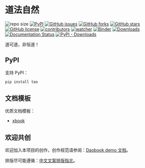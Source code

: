 # 道法自然

![repo size](https://img.shields.io/github/repo-size/xinetzone/tao.svg)
[![PyPI][pypi-badge]][pypi-link]
[![GitHub issues][issue-badge]][issue-link]
[![GitHub forks][fork-badge]][fork-link]
[![GitHub stars][star-badge]][star-link]
[![GitHub license][license-badge]][license-link]
[![contributors][contributor-badge]][contributor-link]
[![watcher][watcher-badge]][watcher-link]
[![Binder][binder-badge]][binder-link]
[![Downloads][download-badge]][download-link]
[![Documentation Status][status-badge]][status-link]
[![PyPI - Downloads][install-badge]][install-link]

道可道，非恒道！

[pypi-badge]: https://img.shields.io/pypi/v/tao.svg
[pypi-link]: https://pypi.org/project/tao/
[issue-badge]: https://img.shields.io/github/issues/xinetzone/tao
[issue-link]: https://github.com/xinetzone/tao/issues
[fork-badge]: https://img.shields.io/github/forks/xinetzone/tao
[fork-link]: https://github.com/xinetzone/tao/network
[star-badge]: https://img.shields.io/github/stars/xinetzone/tao
[star-link]: https://github.com/xinetzone/tao/stargazers
[license-badge]: https://img.shields.io/github/license/xinetzone/tao
[license-link]: https://github.com/xinetzone/tao/LICENSE
[contributor-badge]: https://img.shields.io/github/contributors/xinetzone/tao
[contributor-link]: https://github.com/xinetzone/tao/contributors
[watcher-badge]: https://img.shields.io/github/watchers/xinetzone/tao
[watcher-link]: https://github.com/xinetzone/tao/watchers
[binder-badge]: https://mybinder.org/badge_logo.svg
[binder-link]: https://mybinder.org/v2/gh/xinetzone/tao/main
[install-badge]: https://img.shields.io/pypi/dw/tao?label=pypi%20installs
[install-link]: https://pypistats.org/packages/tao
[status-badge]: https://readthedocs.org/projects/tao/badge/?version=latest
[status-link]: https://tao.readthedocs.io/zh/latest/?badge=latest
[download-badge]: https://pepy.tech/badge/tao
[download-link]: https://pepy.tech/project/tao

## PyPI

支持 PyPI：

```sh
pip install tao
```

## 文档模板

优质文档模板：

- [xbook](https://xinetzone.github.io/xbook/index.html)

## 欢迎共创

欢迎加入本项目的创作，创作规范请参阅：[Daobook demo 文档](https://daobook.github.io/.github/index.html)。

排版尽可能遵循：[中文文案排版指北](https://github.com/sparanoid/chinese-copywriting-guidelines)。
